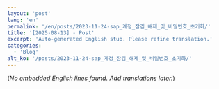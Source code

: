 ```yaml
---
layout: 'post'
lang: 'en'
permalink: '/en/posts/2023-11-24-sap_계정_잠김_해제_및_비밀번호_초기화/'
title: '[2025-08-13] - Post'
excerpt: 'Auto-generated English stub. Please refine translation.'
categories:
  - 'Blog'
alt_ko: '/posts/2023-11-24-sap_계정_잠김_해제_및_비밀번호_초기화/'
---
```


(*No embedded English lines found. Add translations later.*)
